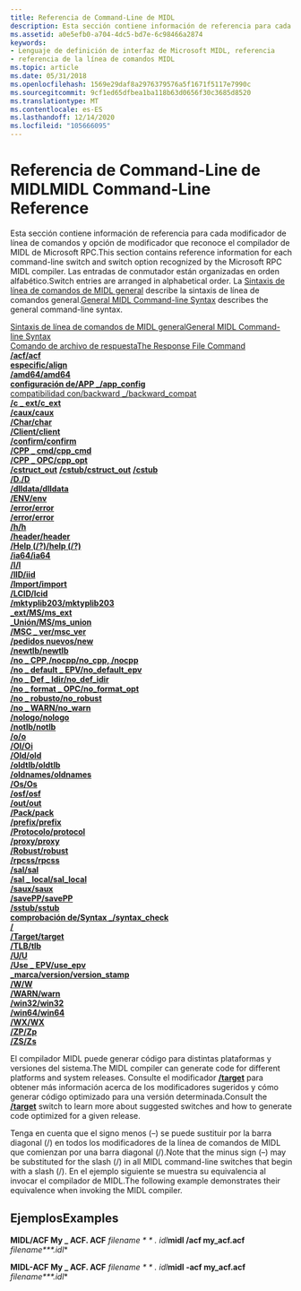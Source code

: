 ```yaml
---
title: Referencia de Command-Line de MIDL
description: Esta sección contiene información de referencia para cada modificador de línea de comandos y opción de modificador que reconoce el compilador de MIDL de Microsoft RPC.
ms.assetid: a0e5efb0-a704-4dc5-bd7e-6c98466a2874
keywords:
- Lenguaje de definición de interfaz de Microsoft MIDL, referencia
- referencia de la línea de comandos MIDL
ms.topic: article
ms.date: 05/31/2018
ms.openlocfilehash: 1569e29daf8a2976379576a5f1671f5117e7990c
ms.sourcegitcommit: 9cf1ed65dfbea1ba118b63d0656f30c3685d8520
ms.translationtype: MT
ms.contentlocale: es-ES
ms.lasthandoff: 12/14/2020
ms.locfileid: "105666095"
---
```

# <a name="midl-command-line-reference"></a><span data-ttu-id="a49c2-105">Referencia de Command-Line de MIDL</span><span class="sxs-lookup"><span data-stu-id="a49c2-105">MIDL Command-Line Reference</span></span>

<span data-ttu-id="a49c2-106">Esta sección contiene información de referencia para cada modificador de línea de comandos y opción de modificador que reconoce el compilador de MIDL de Microsoft RPC.</span><span class="sxs-lookup"><span data-stu-id="a49c2-106">This section contains reference information for each command-line switch and switch option recognized by the Microsoft RPC MIDL compiler.</span></span> <span data-ttu-id="a49c2-107">Las entradas de conmutador están organizadas en orden alfabético.</span><span class="sxs-lookup"><span data-stu-id="a49c2-107">Switch entries are arranged in alphabetical order.</span></span> <span data-ttu-id="a49c2-108">La [Sintaxis de línea de comandos de MIDL general](general-midl-command-line-syntax.md) describe la sintaxis de línea de comandos general.</span><span class="sxs-lookup"><span data-stu-id="a49c2-108">[General MIDL Command-line Syntax](general-midl-command-line-syntax.md) describes the general command-line syntax.</span></span>

<dl>

[<span data-ttu-id="a49c2-109">Sintaxis de línea de comandos de MIDL general</span><span class="sxs-lookup"><span data-stu-id="a49c2-109">General MIDL Command-line Syntax</span></span>](general-midl-command-line-syntax.md)  
[<span data-ttu-id="a49c2-110">Comando de archivo de respuesta</span><span class="sxs-lookup"><span data-stu-id="a49c2-110">The Response File Command</span></span>](the-response-file-command.md)  
[<span data-ttu-id="a49c2-111">**/acf**</span><span class="sxs-lookup"><span data-stu-id="a49c2-111">**/acf**</span></span>](-acf.md)  
[<span data-ttu-id="a49c2-112">**especific**</span><span class="sxs-lookup"><span data-stu-id="a49c2-112">**/align**</span></span>](-align.md)  
[<span data-ttu-id="a49c2-113">**/amd64**</span><span class="sxs-lookup"><span data-stu-id="a49c2-113">**/amd64**</span></span>](-amd64.md)  
[<span data-ttu-id="a49c2-114">**configuración de/APP \_**</span><span class="sxs-lookup"><span data-stu-id="a49c2-114">**/app\_config**</span></span>](-app-config.md)  
[<span data-ttu-id="a49c2-115">compatibilidad con/backward \_</span><span class="sxs-lookup"><span data-stu-id="a49c2-115">/backward\_compat</span></span>](-backward-compat.md)  
[<span data-ttu-id="a49c2-116">**/c \_ ext**</span><span class="sxs-lookup"><span data-stu-id="a49c2-116">**/c\_ext**</span></span>](-c-ext.md)  
[<span data-ttu-id="a49c2-117">**/caux**</span><span class="sxs-lookup"><span data-stu-id="a49c2-117">**/caux**</span></span>](-caux.md)  
[<span data-ttu-id="a49c2-118">**/Char**</span><span class="sxs-lookup"><span data-stu-id="a49c2-118">**/char**</span></span>](-char.md)  
[<span data-ttu-id="a49c2-119">**/Client**</span><span class="sxs-lookup"><span data-stu-id="a49c2-119">**/client**</span></span>](-client.md)  
[<span data-ttu-id="a49c2-120">**/confirm**</span><span class="sxs-lookup"><span data-stu-id="a49c2-120">**/confirm**</span></span>](-confirm.md)  
[<span data-ttu-id="a49c2-121">**/CPP \_ cmd**</span><span class="sxs-lookup"><span data-stu-id="a49c2-121">**/cpp\_cmd**</span></span>](-cpp-cmd.md)  
[<span data-ttu-id="a49c2-122">**/CPP \_ OPC**</span><span class="sxs-lookup"><span data-stu-id="a49c2-122">**/cpp\_opt**</span></span>](-cpp-opt.md)  
<span data-ttu-id="a49c2-123">[**/cstruct_out**](-cstruct-out.md) 
 [ **/cstub**](-cstub.md)</span><span class="sxs-lookup"><span data-stu-id="a49c2-123">[**/cstruct_out**](-cstruct-out.md)
[**/cstub**](-cstub.md)</span></span>  
[<span data-ttu-id="a49c2-124">**/D.**</span><span class="sxs-lookup"><span data-stu-id="a49c2-124">**/D**</span></span>](-d.md)  
[<span data-ttu-id="a49c2-125">**/dlldata**</span><span class="sxs-lookup"><span data-stu-id="a49c2-125">**/dlldata**</span></span>](-dlldata.md)  
[<span data-ttu-id="a49c2-126">**/ENV**</span><span class="sxs-lookup"><span data-stu-id="a49c2-126">**/env**</span></span>](-env.md)  
[<span data-ttu-id="a49c2-127">**/error**</span><span class="sxs-lookup"><span data-stu-id="a49c2-127">**/error**</span></span>](-error.md)  
[<span data-ttu-id="a49c2-128">**/error**</span><span class="sxs-lookup"><span data-stu-id="a49c2-128">**/error**</span></span>](-error.md)  
[<span data-ttu-id="a49c2-129">**/h**</span><span class="sxs-lookup"><span data-stu-id="a49c2-129">**/h**</span></span>](-h.md)  
[<span data-ttu-id="a49c2-130">**/header**</span><span class="sxs-lookup"><span data-stu-id="a49c2-130">**/header**</span></span>](-header.md)  
[<span data-ttu-id="a49c2-131">**/Help (/?)**</span><span class="sxs-lookup"><span data-stu-id="a49c2-131">**/help (/?)**</span></span>](-help-.md)  
[<span data-ttu-id="a49c2-132">**/ia64**</span><span class="sxs-lookup"><span data-stu-id="a49c2-132">**/ia64**</span></span>](-ia64.md)  
[<span data-ttu-id="a49c2-133">**/I**</span><span class="sxs-lookup"><span data-stu-id="a49c2-133">**/I**</span></span>](-i.md)  
[<span data-ttu-id="a49c2-134">**/IID**</span><span class="sxs-lookup"><span data-stu-id="a49c2-134">**/iid**</span></span>](-iid.md)  
[<span data-ttu-id="a49c2-135">**/Import**</span><span class="sxs-lookup"><span data-stu-id="a49c2-135">**/import**</span></span>](-import.md)  
[<span data-ttu-id="a49c2-136">**/LCID**</span><span class="sxs-lookup"><span data-stu-id="a49c2-136">**/lcid**</span></span>](-lcid.md)  
[<span data-ttu-id="a49c2-137">**/mktyplib203**</span><span class="sxs-lookup"><span data-stu-id="a49c2-137">**/mktyplib203**</span></span>](-mktyplib203.md)  
[<span data-ttu-id="a49c2-138">**\_ext/MS**</span><span class="sxs-lookup"><span data-stu-id="a49c2-138">**/ms\_ext**</span></span>](-ms-ext.md)  
[<span data-ttu-id="a49c2-139">**\_Unión/MS**</span><span class="sxs-lookup"><span data-stu-id="a49c2-139">**/ms\_union**</span></span>](-ms-union.md)  
[<span data-ttu-id="a49c2-140">**/MSC \_ ver**</span><span class="sxs-lookup"><span data-stu-id="a49c2-140">**/msc\_ver**</span></span>](-msc-ver.md)  
[<span data-ttu-id="a49c2-141">**/pedidos nuevos**</span><span class="sxs-lookup"><span data-stu-id="a49c2-141">**/new**</span></span>](-new.md)  
[<span data-ttu-id="a49c2-142">**/newtlb**</span><span class="sxs-lookup"><span data-stu-id="a49c2-142">**/newtlb**</span></span>](-newtlb.md)  
[<span data-ttu-id="a49c2-143">**/no \_ CPP,/nocpp**</span><span class="sxs-lookup"><span data-stu-id="a49c2-143">**/no\_cpp, /nocpp**</span></span>](-no-cpp-nocpp.md)  
[<span data-ttu-id="a49c2-144">**/no \_ default \_ EPV**</span><span class="sxs-lookup"><span data-stu-id="a49c2-144">**/no\_default\_epv**</span></span>](-no-default-epv.md)  
[<span data-ttu-id="a49c2-145">**/no \_ Def \_ Idir**</span><span class="sxs-lookup"><span data-stu-id="a49c2-145">**/no\_def\_idir**</span></span>](-no-def-idir.md)  
[<span data-ttu-id="a49c2-146">**/no \_ format \_ OPC**</span><span class="sxs-lookup"><span data-stu-id="a49c2-146">**/no\_format\_opt**</span></span>](-no-format-opt.md)  
[<span data-ttu-id="a49c2-147">**/no \_ robusto**</span><span class="sxs-lookup"><span data-stu-id="a49c2-147">**/no\_robust**</span></span>](-no-robust.md)  
[<span data-ttu-id="a49c2-148">**/no \_ WARN**</span><span class="sxs-lookup"><span data-stu-id="a49c2-148">**/no\_warn**</span></span>](-no-warn.md)  
[<span data-ttu-id="a49c2-149">**/nologo**</span><span class="sxs-lookup"><span data-stu-id="a49c2-149">**/nologo**</span></span>](-nologo.md)  
[<span data-ttu-id="a49c2-150">**/notlb**</span><span class="sxs-lookup"><span data-stu-id="a49c2-150">**/notlb**</span></span>](-notlb.md)  
[<span data-ttu-id="a49c2-151">**/o**</span><span class="sxs-lookup"><span data-stu-id="a49c2-151">**/o**</span></span>](-o.md)  
[<span data-ttu-id="a49c2-152">**/OI**</span><span class="sxs-lookup"><span data-stu-id="a49c2-152">**/Oi**</span></span>](-oi.md)  
[<span data-ttu-id="a49c2-153">**/Old**</span><span class="sxs-lookup"><span data-stu-id="a49c2-153">**/old**</span></span>](-old.md)  
[<span data-ttu-id="a49c2-154">**/oldtlb**</span><span class="sxs-lookup"><span data-stu-id="a49c2-154">**/oldtlb**</span></span>](-oldtlb.md)  
[<span data-ttu-id="a49c2-155">**/oldnames**</span><span class="sxs-lookup"><span data-stu-id="a49c2-155">**/oldnames**</span></span>](-oldnames.md)  
[<span data-ttu-id="a49c2-156">**/Os**</span><span class="sxs-lookup"><span data-stu-id="a49c2-156">**/Os**</span></span>](-os.md)  
[<span data-ttu-id="a49c2-157">**/osf**</span><span class="sxs-lookup"><span data-stu-id="a49c2-157">**/osf**</span></span>](-osf.md)  
[<span data-ttu-id="a49c2-158">**/out**</span><span class="sxs-lookup"><span data-stu-id="a49c2-158">**/out**</span></span>](-out.md)  
[<span data-ttu-id="a49c2-159">**/Pack**</span><span class="sxs-lookup"><span data-stu-id="a49c2-159">**/pack**</span></span>](-pack.md)  
[<span data-ttu-id="a49c2-160">**/prefix**</span><span class="sxs-lookup"><span data-stu-id="a49c2-160">**/prefix**</span></span>](-prefix.md)  
[<span data-ttu-id="a49c2-161">**/Protocolo**</span><span class="sxs-lookup"><span data-stu-id="a49c2-161">**/protocol**</span></span>](-protocol.md)  
[<span data-ttu-id="a49c2-162">**/proxy**</span><span class="sxs-lookup"><span data-stu-id="a49c2-162">**/proxy**</span></span>](-proxy.md)  
[<span data-ttu-id="a49c2-163">**/Robust**</span><span class="sxs-lookup"><span data-stu-id="a49c2-163">**/robust**</span></span>](-robust.md)  
[<span data-ttu-id="a49c2-164">**/rpcss**</span><span class="sxs-lookup"><span data-stu-id="a49c2-164">**/rpcss**</span></span>](-rpcss.md)  
[<span data-ttu-id="a49c2-165">**/sal**</span><span class="sxs-lookup"><span data-stu-id="a49c2-165">**/sal**</span></span>](-sal.md)  
[<span data-ttu-id="a49c2-166">**/sal \_ local**</span><span class="sxs-lookup"><span data-stu-id="a49c2-166">**/sal\_local**</span></span>](-sal-local.md)  
[<span data-ttu-id="a49c2-167">**/saux**</span><span class="sxs-lookup"><span data-stu-id="a49c2-167">**/saux**</span></span>](-saux.md)  
[<span data-ttu-id="a49c2-168">**/savePP**</span><span class="sxs-lookup"><span data-stu-id="a49c2-168">**/savePP**</span></span>](-savepp.md)  
[<span data-ttu-id="a49c2-169">**/sstub**</span><span class="sxs-lookup"><span data-stu-id="a49c2-169">**/sstub**</span></span>](-sstub.md)  
[<span data-ttu-id="a49c2-170">**comprobación de/Syntax \_**</span><span class="sxs-lookup"><span data-stu-id="a49c2-170">**/syntax\_check**</span></span>](-syntax-check.md)  
[**/<system>**](-system-.md)  
[<span data-ttu-id="a49c2-171">**/Target**</span><span class="sxs-lookup"><span data-stu-id="a49c2-171">**/target**</span></span>](-target.md)  
[<span data-ttu-id="a49c2-172">**/TLB**</span><span class="sxs-lookup"><span data-stu-id="a49c2-172">**/tlb**</span></span>](-tlb.md)  
[<span data-ttu-id="a49c2-173">**/U**</span><span class="sxs-lookup"><span data-stu-id="a49c2-173">**/U**</span></span>](-u.md)  
[<span data-ttu-id="a49c2-174">**/Use \_ EPV**</span><span class="sxs-lookup"><span data-stu-id="a49c2-174">**/use\_epv**</span></span>](-use-epv.md)  
[<span data-ttu-id="a49c2-175">**\_marca/version**</span><span class="sxs-lookup"><span data-stu-id="a49c2-175">**/version\_stamp**</span></span>](-version-stamp.md)  
[<span data-ttu-id="a49c2-176">**/W**</span><span class="sxs-lookup"><span data-stu-id="a49c2-176">**/W**</span></span>](-w.md)  
[<span data-ttu-id="a49c2-177">**/WARN**</span><span class="sxs-lookup"><span data-stu-id="a49c2-177">**/warn**</span></span>](-warn.md)  
[<span data-ttu-id="a49c2-178">**/win32**</span><span class="sxs-lookup"><span data-stu-id="a49c2-178">**/win32**</span></span>](-win32.md)  
[<span data-ttu-id="a49c2-179">**/win64**</span><span class="sxs-lookup"><span data-stu-id="a49c2-179">**/win64**</span></span>](-win64.md)  
[<span data-ttu-id="a49c2-180">**/WX**</span><span class="sxs-lookup"><span data-stu-id="a49c2-180">**/WX**</span></span>](-wx.md)  
[<span data-ttu-id="a49c2-181">**/ZP**</span><span class="sxs-lookup"><span data-stu-id="a49c2-181">**/Zp**</span></span>](-zp.md)  
[<span data-ttu-id="a49c2-182">**/ZS**</span><span class="sxs-lookup"><span data-stu-id="a49c2-182">**/Zs**</span></span>](-zs.md)  
</dl>

<span data-ttu-id="a49c2-183">El compilador MIDL puede generar código para distintas plataformas y versiones del sistema.</span><span class="sxs-lookup"><span data-stu-id="a49c2-183">The MIDL compiler can generate code for different platforms and system releases.</span></span> <span data-ttu-id="a49c2-184">Consulte el modificador [**/target**](-target.md) para obtener más información acerca de los modificadores sugeridos y cómo generar código optimizado para una versión determinada.</span><span class="sxs-lookup"><span data-stu-id="a49c2-184">Consult the [**/target**](-target.md) switch to learn more about suggested switches and how to generate code optimized for a given release.</span></span>

<span data-ttu-id="a49c2-185">Tenga en cuenta que el signo menos (–) se puede sustituir por la barra diagonal (/) en todos los modificadores de la línea de comandos de MIDL que comienzan por una barra diagonal (/).</span><span class="sxs-lookup"><span data-stu-id="a49c2-185">Note that the minus sign (–) may be substituted for the slash (/) in all MIDL command-line switches that begin with a slash (/).</span></span> <span data-ttu-id="a49c2-186">En el ejemplo siguiente se muestra su equivalencia al invocar el compilador de MIDL.</span><span class="sxs-lookup"><span data-stu-id="a49c2-186">The following example demonstrates their equivalence when invoking the MIDL compiler.</span></span>

## <a name="examples"></a><span data-ttu-id="a49c2-187">Ejemplos</span><span class="sxs-lookup"><span data-stu-id="a49c2-187">Examples</span></span>

<span data-ttu-id="a49c2-188">**MIDL/ACF My \_ ACF. ACF** *filename \* \* *. idl**</span><span class="sxs-lookup"><span data-stu-id="a49c2-188">**midl /acf my\_acf.acf** *filename\*\*\*.idl*\*</span></span>

<span data-ttu-id="a49c2-189">**MIDL-ACF My \_ ACF. ACF** *filename \* \* *. idl**</span><span class="sxs-lookup"><span data-stu-id="a49c2-189">**midl -acf my\_acf.acf** *filename\*\*\*.idl*\*</span></span>

 

 




